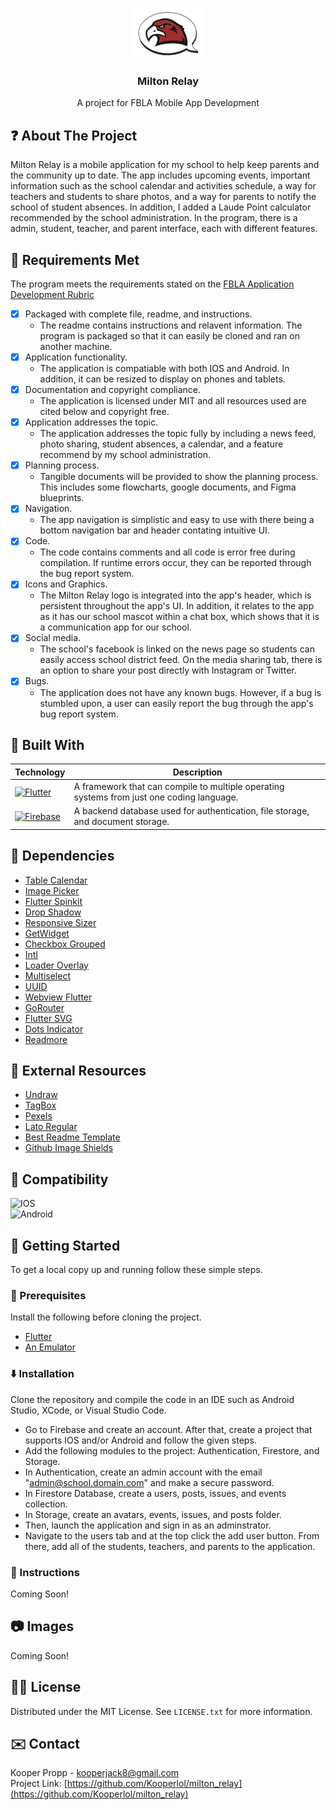 <a name="readme-top"></a>

<!-- PROJECT LOGO -->
<br />
<div align="center">
  <a href="https://github.com/Kooperlol/milton_relay">
    <img src="https://raw.githubusercontent.com/Kooperlol/milton_relay/master/assets/miltonrelay-logo.png" alt="Logo" width="110" height="80">
  </a>

<h3 align="center">Milton Relay</h3>

  <p align="center">
    A project for FBLA Mobile App Development
  </p>
</div>



<!-- ABOUT THE PROJECT -->
## ❓ About The Project

Milton Relay is a mobile application for my school to help keep parents and the community up to date. The app includes upcoming events, important information such as the school calendar and activities schedule, a way for teachers and students to share photos, and a way for parents to notify the school of student absences. In addition, I added a Laude Point calculator recommended by the school administration. In the program, there is a admin, student, teacher, and parent interface, each with different features.



## 📜 Requirements Met

The program meets the requirements stated on the [FBLA Application Development Rubric](https://www.fbla-pbl.org/media/Mobile-Application-Development-FBLA-Rating-Sheet-1.pdf)
- [x] Packaged with complete file, readme, and instructions.
  - The readme contains instructions and relavent information. The program is packaged so that it can easily be cloned and ran on another machine.
- [x] Application functionality.
  - The application is compatiable with both IOS and Android. In addition, it can be resized to display on phones and tablets.
- [x] Documentation and copyright compliance.
  - The application is licensed under MIT and all resources used are cited below and copyright free.
- [x] Application addresses the topic.
  - The application addresses the topic fully by including a news feed, photo sharing, student absences, a calendar, and a feature recommend by my school administration.
- [x] Planning process.
  - Tangible documents will be provided to show the planning process. This includes some flowcharts, google documents, and Figma blueprints.
- [x] Navigation.
  - The app navigation is simplistic and easy to use with there being a bottom navigation bar and header contating intuitive UI.
- [x] Code.
  - The code contains comments and all code is error free during compilation. If runtime errors occur, they can be reported through the bug report system.
- [x] Icons and Graphics.
  - The Milton Relay logo is integrated into the app's header, which is persistent throughout the app's UI. In addition, it relates to the app as it has our school mascot within a chat box, which shows that it is a communication app for our school.
- [x] Social media.
  - The school's facebook is linked on the news page so students can easily access school district feed. On the media sharing tab, there is an option to share your post directly with Instagram or Twitter.
- [x] Bugs.
  - The application does not have any known bugs. However, if a bug is stumbled upon, a user can easily report the bug through the app's bug report system.



## 👷 Built With

| Technology                                                                                                        | Description                               |
| ----------------------------------------------------------------------------------------------------------------- | ----------------------------------------- |
| [![Flutter][Flutter]](https://flutter.dev/)           | A framework that can compile to multiple operating systems from just one coding language.        |
| [![Firebase][Firebase]](https://firebase.google.com/) | A backend database used for authentication, file storage, and document storage.           |



<!-- DEPENDENCIES -->
## 💾 Dependencies

* [Table Calendar](https://pub.dev/packages/table_calendar)
* [Image Picker](https://pub.dev/packages/image_picker)
* [Flutter Spinkit](https://pub.dev/packages/flutter_spinkit)
* [Drop Shadow](https://pub.dev/packages/drop_shadow)
* [Responsive Sizer](https://pub.dev/packages/responsive_sizer)
* [GetWidget](https://pub.dev/packages/getwidget)
* [Checkbox Grouped](https://pub.dev/packages/checkbox_grouped)
* [Intl](https://pub.dev/packages/intl)
* [Loader Overlay](https://pub.dev/packages/loader_overlay)
* [Multiselect](https://pub.dev/packages/multiselect)
* [UUID](https://pub.dev/packages/uuid)
* [Webview Flutter](https://pub.dev/packages/webview_flutter)
* [GoRouter](https://pub.dev/packages/go_router)
* [Flutter SVG](https://pub.dev/packages/flutter_svg)
* [Dots Indicator](https://pub.dev/packages/dots_indicator)
* [Readmore](https://pub.dev/packages/readmore)



<!-- EXTERNAL RESOURCES -->
## 🔌 External Resources

* [Undraw](https://undraw.co/)
* [TagBox](https://taggbox.com/)
* [Pexels](https://www.pexels.com/)
* [Lato Regular](https://fonts.google.com/specimen/Lato)
* [Best Readme Template](https://github.com/othneildrew/Best-README-Template)
* [Github Image Shields](https://github.com/badges/shields)



<!-- COMPATIBILITY -->
## 📱 Compatibility

![IOS][IOS]<br>
![Android][Android]



<!-- GETTING STARTED -->
## 🔧 Getting Started

To get a local copy up and running follow these simple steps.

### 🧠 Prerequisites

Install the following before cloning the project.
* [Flutter](https://docs.flutter.dev/get-started/install)
* [An Emulator](https://www.geeksforgeeks.org/how-to-run-a-flutter-app-on-android-emulator/)



### ⬇️ Installation

Clone the repository and compile the code in an IDE such as Android Studio, XCode, or Visual Studio Code.
* Go to Firebase and create an account. After that, create a project that supports IOS and/or Android and follow the given steps.
* Add the following modules to the project: Authentication, Firestore, and Storage.
* In Authentication, create an admin account with the email "admin@school.domain.com" and make a secure password.
* In Firestore Database, create a users, posts, issues, and events collection.
* In Storage, create an avatars, events, issues, and posts folder.
* Then, launch the application and sign in as an adminstrator.
* Navigate to the users tab and at the top click the add user button. From there, add all of the students, teachers, and parents to the application.



### 📑 Instructions

Coming Soon!



<!-- USAGE EXAMPLES -->
## 📷 Images

Coming Soon!



<!-- LICENSE -->
## 👨‍⚖️ License

Distributed under the MIT License. See `LICENSE.txt` for more information.



<!-- CONTACT -->
## ✉️ Contact

Kooper Propp - kooperjack8@gmail.com<br>
Project Link: [https://github.com/Kooperlol/milton_relay](https://github.com/Kooperlol/milton_relay)



<!-- MARKDOWN LINKS & IMAGES -->
[license-shield]: https://img.shields.io/github/license/othneildrew/Best-README-Template.svg?style=for-the-badge
[Flutter]: https://img.shields.io/badge/Flutter-%2302569B.svg?style=for-the-badge&logo=Flutter&logoColor=white
[Firebase]: https://img.shields.io/badge/Firebase-039BE5?style=for-the-badge&logo=Firebase&logoColor=white
[IOS]: https://img.shields.io/badge/iOS-000000?style=for-the-badge&logo=ios&logoColor=white
[Android]: https://img.shields.io/badge/Android-3DDC84?style=for-the-badge&logo=android&logoColor=white
